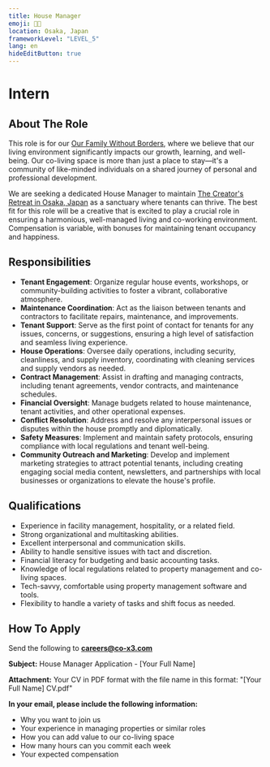 ```yaml
---
title: House Manager
emoji: 👩‍🎓
location: Osaka, Japan
frameworkLevel: "LEVEL_5"
lang: en
hideEditButton: true
---
```


# Intern

## About The Role

This role is for our [Our Family Without Borders](https://www.ourfamilywithoutborders.com/), where we believe that our living environment significantly impacts our growth, learning, and well-being. Our co-living space is more than just a place to stay—it's a community of like-minded individuals on a shared journey of personal and professional development.

We are seeking a dedicated House Manager to maintain [The Creator's Retreat in Osaka, Japan](https://www.ourfamilywithoutborders.com/homes/creators-retreat) as a sanctuary where tenants can thrive. The best fit for this role will be a creative that is excited to play a crucial role in ensuring a harmonious, well-managed living and co-working environment. Compensation is variable, with bonuses for maintaining tenant occupancy and happiness.

## Responsibilities

- **Tenant Engagement**: Organize regular house events, workshops, or community-building activities to foster a vibrant, collaborative atmosphere.
- **Maintenance Coordination**: Act as the liaison between tenants and contractors to facilitate repairs, maintenance, and improvements.
- **Tenant Support**: Serve as the first point of contact for tenants for any issues, concerns, or suggestions, ensuring a high level of satisfaction and seamless living experience.
- **House Operations**: Oversee daily operations, including security, cleanliness, and supply inventory, coordinating with cleaning services and supply vendors as needed.
- **Contract Management**: Assist in drafting and managing contracts, including tenant agreements, vendor contracts, and maintenance schedules.
- **Financial Oversight**: Manage budgets related to house maintenance, tenant activities, and other operational expenses.
- **Conflict Resolution**: Address and resolve any interpersonal issues or disputes within the house promptly and diplomatically.
- **Safety Measures**: Implement and maintain safety protocols, ensuring compliance with local regulations and tenant well-being.
- **Community Outreach and Marketing**: Develop and implement marketing strategies to attract potential tenants, including creating engaging social media content, newsletters, and partnerships with local businesses or organizations to elevate the house's profile.

## Qualifications

- Experience in facility management, hospitality, or a related field.
- Strong organizational and multitasking abilities.
- Excellent interpersonal and communication skills.
- Ability to handle sensitive issues with tact and discretion.
- Financial literacy for budgeting and basic accounting tasks.
- Knowledge of local regulations related to property management and co-living spaces.
- Tech-savvy, comfortable using property management software and tools.
- Flexibility to handle a variety of tasks and shift focus as needed.

## How To Apply

Send the following to **[careers@co-x3.com](mailto:careers@co-x3.com)**

**Subject:** House Manager Application - [Your Full Name]

**Attachment:** Your CV in PDF format with the file name in this format: "[Your Full Name] CV.pdf"

**In your email, please include the following information:**

- Why you want to join us
- Your experience in managing properties or similar roles
- How you can add value to our co-living space
- How many hours can you commit each week
- Your expected compensation